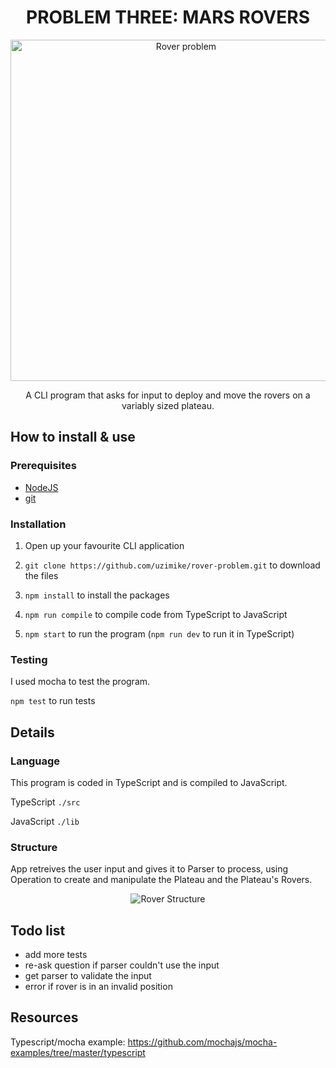 <h1 align="center">PROBLEM THREE: MARS ROVERS</h1>

<p align="center">
	<img alt="Rover problem" src="https://i.imgur.com/1SHbLfB.png" width="546">
</p>

<p align="center">A CLI program that asks for input to deploy and move the rovers on a variably sized plateau.</p>

## How to install & use

### Prerequisites

- [NodeJS](https://nodejs.org/)
- [git](https://git-scm.com/)

### Installation

1. Open up your favourite CLI application

2. `git clone https://github.com/uzimike/rover-problem.git` to download the files 

3. `npm install` to install the packages

4. `npm run compile` to compile code from TypeScript to JavaScript

5. `npm start` to run the program (`npm run dev` to run it in TypeScript)

### Testing

I used mocha to test the program.

`npm test` to run tests

## Details

### Language

This program is coded in TypeScript and is compiled to JavaScript.

TypeScript `./src`

JavaScript `./lib`

### Structure

App retreives the user input and gives it to Parser to process, using Operation to create and manipulate the Plateau and the Plateau's Rovers.

<p align="center">
	<img alt="Rover Structure" src="https://i.imgur.com/pYNIhTH.png width="546">
</p>

## Todo list

- add more tests
- re-ask question if parser couldn't use the input
- get parser to validate the input
- error if rover is in an invalid position

## Resources

Typescript/mocha example: https://github.com/mochajs/mocha-examples/tree/master/typescript
